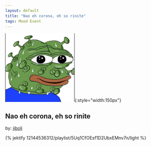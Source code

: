 ```yaml
---
layout: default
title: "Nao eh corona, eh so rinite"
tags: Mood Event
---
```

![Pepe](/assets/img/corona.png){:style="width:150px"}
## Nao eh corona, eh so rinite
by: [jiboli](https://open.spotify.com/user/12144536312)



{% jektify 12144536312/playlist/5Uq1CfOEsf1D2UbxEMnv7n/light %}